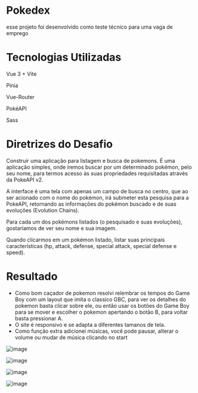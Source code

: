 # Pokedex

esse projeto foi desenvolvido como teste técnico para uma vaga de emprego

# Tecnologias Utilizadas

Vue 3 + Vite

Pinia

Vue-Router

PokéAPI

Sass

# Diretrizes do Desafio

Construir uma aplicação para listagem e busca de pokemons. É uma aplicação simples, onde iremos buscar por um determinado pokémon, pelo seu nome, para termos acesso às suas propriedades requisitadas através da PokeAPI v2.

A interface é uma tela com apenas um campo de busca no centro, que ao ser acionado com o nome do pokémon, irá submeter esta pesquisa para a PokeAPI, retornando as informações do pokémon buscado e de suas evoluções (Evolution Chains).


Para cada um dos pokémons listados (o pesquisado e suas evoluções), gostaríamos de ver seu nome e sua imagem.

Quando clicarmos em um pokémon listado, listar suas principais características (hp, attack, defense, special attack, special defense e speed).

# Resultado

  - Como bom caçador de pokemon resolvi relembrar os tempos do Game Boy com um layout que imita o classico GBC, para ver os detalhes do pokemon basta clicar sobre ele, ou então usar os botões do Game Boy para se mover e escolher o pokemon apertando o botão B, para voltar basta pressionar A.
  - O site é responsivo e se adapta a diferentes tamanos de tela.
  - Como função extra adicionei músicas, você pode pausar, alterar o volume ou mudar de música clicando no start

![image](https://user-images.githubusercontent.com/98918812/218238187-6c41ecd7-d11a-4c1a-9570-1e3078411022.png)

![image](https://user-images.githubusercontent.com/98918812/218238368-82e01985-4a5c-4221-8c14-d3b1571b4cee.png)

![image](https://user-images.githubusercontent.com/98918812/218238390-58fd3d87-7d10-409a-9c75-1db89081d1e9.png)

![image](https://user-images.githubusercontent.com/98918812/218238524-8bdfb041-8a9a-4a66-9962-741ac5eaad64.png)

